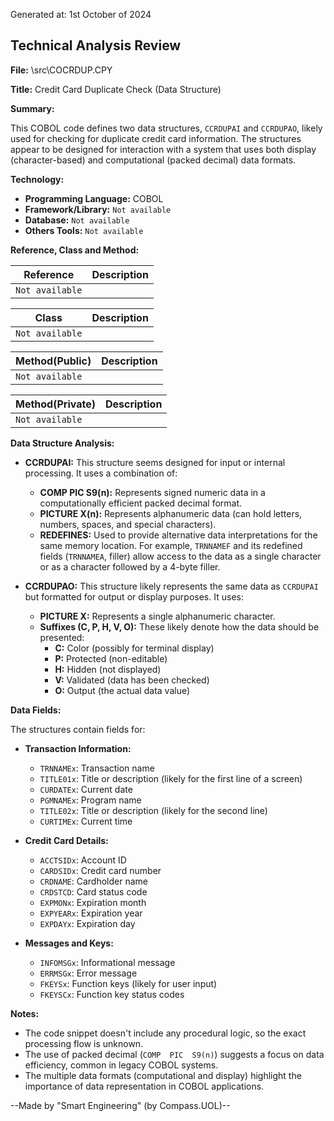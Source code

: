 Generated at: 1st October of 2024

## Technical Analysis Review

**File:**  \src\COCRDUP.CPY

**Title:**  Credit Card Duplicate Check (Data Structure)

**Summary:** 

This COBOL code defines two data structures, `CCRDUPAI` and `CCRDUPAO`, likely used for checking for duplicate credit card information.  The structures appear to be designed for interaction with a system that uses both display (character-based) and computational (packed decimal) data formats.

**Technology:**

* **Programming Language:** COBOL 
* **Framework/Library:** `Not available`
* **Database:** `Not available` 
* **Others Tools:** `Not available`

**Reference, Class and Method:**

| Reference | Description |
|---|---|
|  `Not available` | |

| Class | Description |
|---|---|
| `Not available` |  |

| Method(Public) | Description |
|---|---|
| `Not available` |  |

| Method(Private) | Description |
|---|---|
| `Not available` |  |


**Data Structure Analysis:**

* **CCRDUPAI:** This structure seems designed for input or internal processing. It uses a combination of:
    * **COMP  PIC  S9(n):** Represents signed numeric data in a computationally efficient packed decimal format.
    * **PICTURE X(n):** Represents alphanumeric data (can hold letters, numbers, spaces, and special characters).
    * **REDEFINES:** Used to provide alternative data interpretations for the same memory location. For example, `TRNNAMEF` and its redefined fields (`TRNNAMEA`, filler) allow access to the data as a single character or as a character followed by a 4-byte filler.

* **CCRDUPAO:** This structure likely represents the same data as `CCRDUPAI` but formatted for output or display purposes. It uses:
    * **PICTURE X:**  Represents a single alphanumeric character.
    * **Suffixes (C, P, H, V, O):**  These likely denote how the data should be presented:
        * **C:**  Color (possibly for terminal display)
        * **P:**  Protected (non-editable)
        * **H:**  Hidden (not displayed)
        * **V:**  Validated (data has been checked)
        * **O:** Output (the actual data value)

**Data Fields:**

The structures contain fields for:

* **Transaction Information:**
    * `TRNNAMEx`: Transaction name
    * `TITLE01x`: Title or description (likely for the first line of a screen)
    * `CURDATEx`: Current date 
    * `PGMNAMEx`: Program name
    * `TITLE02x`: Title or description (likely for the second line)
    * `CURTIMEx`: Current time

* **Credit Card Details:**
    * `ACCTSIDx`: Account ID 
    * `CARDSIDx`: Credit card number
    * `CRDNAME`: Cardholder name
    * `CRDSTCD`: Card status code
    * `EXPMONx`: Expiration month
    * `EXPYEARx`: Expiration year
    * `EXPDAYx`: Expiration day 

* **Messages and Keys:**
    * `INFOMSGx`: Informational message 
    * `ERRMSGx`: Error message
    * `FKEYSx`: Function keys (likely for user input) 
    * `FKEYSCx`: Function key status codes


**Notes:**

* The code snippet doesn't include any procedural logic, so the exact processing flow is unknown.
* The use of packed decimal (`COMP  PIC  S9(n)`) suggests a focus on data efficiency, common in legacy COBOL systems. 
* The multiple data formats (computational and display) highlight the importance of data representation in COBOL applications.

--Made by "Smart Engineering" (by Compass.UOL)--